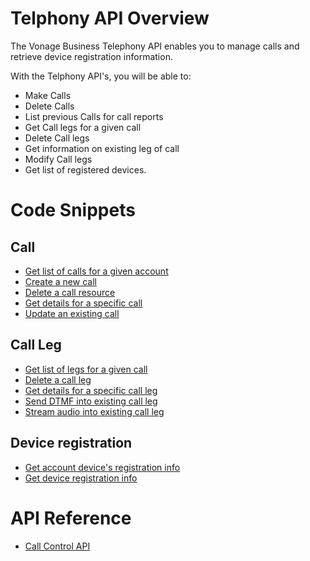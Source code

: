 # Telphony API Overview
The Vonage Business Telephony API enables you to manage calls and retrieve device registration information.

With the Telphony API's, you will be able to:
* Make Calls
* Delete Calls
* List previous Calls for call reports
* Get Call legs for a given call
* Delete Call legs
* Get information on existing leg of call
* Modify Call legs
* Get list of registered devices.

# Code Snippets

## Call
* [Get list of calls for a given account](code_snippets/call/get-list-of-calls-for-a-given-account.md)
* [Create a new call](code_snippets/call/create-new-call.md)
* [Delete a call resource](code_snippets/call/delete-call-resource.md)
* [Get details for a specific call](code_snippets/call/get-details-for-call.md)
* [Update an existing call](code_snippets/call/update-call.md)

## Call Leg
* [Get list of legs for a given call](code_snippets/call_leg/get-list-legs-for-call.md)
* [Delete a call leg](code_snippets/call_leg/delete-call-leg.md)
* [Get details for a specific call leg](code_snippets/call_leg/get-details-for-call-leg.md)
* [Send DTMF into existing call leg](code_snippets/call_leg/dtmf-existing-call.md)
* [Stream audio into existing call leg](code_snippets/call_leg/stream-audio-existing-call.md)

## Device registration
* [Get account device's registration info](code_snippets/device_registration/get-account-device-registration.md)
* [Get device registration info](code_snippets/device_registration/get-device-registration-info.md)


# API Reference

* [Call Control API]()
